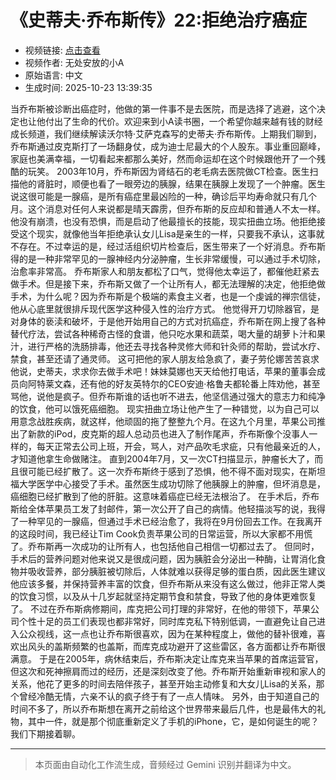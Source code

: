 # 《史蒂夫·乔布斯传》22:拒绝治疗癌症

- 视频链接: [点击查看](https://www.bilibili.com/video/BV1UXWSzYEht)
- 视频作者: 无处安放的小A
- 原始语言: 中文
- 生成时间: 2025-10-23 13:39:35

当乔布斯被诊断出癌症时，他做的第一件事不是去医院，而是选择了逃避，这个决定也让他付出了生命的代价。欢迎来到小A读书圈，一个希望你越来越有钱的财经成长频道，我们继续解读沃尔特·艾萨克森写的史蒂夫·乔布斯传。上期我们聊到，乔布斯通过皮克斯打了一场翻身仗，成为迪士尼最大的个人股东。事业重回巅峰，家庭也美满幸福，一切看起来都那么美好，然而命运却在这个时候跟他开了一个残酷的玩笑。
2003年10月，乔布斯因为肾结石的老毛病去医院做CT检查。医生扫描他的肾脏时，顺便也看了一眼旁边的胰腺，结果在胰腺上发现了一个肿瘤。医生说这很可能是一腺癌，是所有癌症里最凶险的一种，确诊后平均寿命就只有几个月。这个消息对任何人来说都是晴天霹雳，但乔布斯的反应却和普通人不太一样。
他没有崩溃，也没有恐惧，而是启动了他最擅长的技能，现实扭曲立场。他拒绝接受这个现实，就像他当年拒绝承认女儿Lisa是亲生的一样，只要我不承认，这事就不存在。不过幸运的是，经过活组织切片检查后，医生带来了一个好消息。乔布斯得的是一种非常罕见的一腺神经内分泌肿瘤，生长非常缓慢，可以通过手术切除，治愈率非常高。
乔布斯家人和朋友都松了口气，觉得他太幸运了，都催他赶紧去做手术。但是接下来，乔布斯又做了一个让所有人，都无法理解的决定，他拒绝做手术，为什么呢？因为乔布斯是个极端的素食主义者，也是一个虔诚的禅宗信徒，他从心底里就很排斥现代医学这种侵入性的治疗方式。
他觉得开刀切除器官，是对身体的亵渎和破坏，于是他开始用自己的方式对抗癌症，乔布斯在网上搜了各种替代疗法，尝试各种稀奇古怪的食谱，他只吃水果和蔬菜，喝大量的胡萝卜汁和果汁，进行严格的洗肠排毒，他还去寻找各种灵修大师和针灸师的帮助，尝试水疗、禁食，甚至还请了通灵师。
这可把他的家人朋友给急疯了，妻子劳伦娜苦苦哀求他说，史蒂夫，求求你去做手术吧！妹妹莫娜也天天给他打电话，苹果的董事会成员向阿特莱文森，还有他的好友英特尔的CEO安迪·格鲁夫都轮番上阵劝他，甚至骂他，说他是疯子。但乔布斯谁的话也听不进去，他坚信通过强大的意志力和纯净的饮食，他可以饿死癌细胞。
现实扭曲立场让他产生了一种错觉，以为自己可以用意念战胜疾病，就这样，他顽固的拖了整整九个月。在这九个月里，苹果公司推出了新款的iPod，皮克斯的超人总动员也进入了制作尾声，乔布斯像个没事人一样的，每天正常去公司上班，开会，骂人，对产品吹毛求疵，只有他最亲近的人，才知道他拿生命做赌注。
直到2004年7月，又一次CT扫描显示，肿瘤长大了，而且很可能已经扩散了。这一次乔布斯终于感到了恐惧，他不得不面对现实，在斯坦福大学医学中心接受了手术。虽然医生成功切除了他胰腺上的肿瘤，但坏消息是，癌细胞已经扩散到了他的肝脏。这意味着癌症已经无法根治了。
在手术后，乔布斯给全体苹果员工发了封邮件，第一次公开了自己的病情。他轻描淡写的说，我得了一种罕见的一腺癌，但通过手术已经治愈了，我将在9月份回去工作。在我离开的这段时间，我已经让Tim Cook负责苹果公司的日常运营，所以大家都不用慌了。乔布斯再一次成功的让所有人，也包括他自己相信一切都过去了。
但同时，手术后的营养问题对他来说又是很成问题，因为胰脏会分泌出一种酶，让胃消化食物并吸收营养，部分胰脏被切除后，人体就难以获得足够的蛋白质，因此医生建议他应该多餐，并保持营养丰富的饮食，但乔布斯从来没有这么做过，他非正常人类的饮食习惯，以及从十几岁起就坚持定期节食和禁食，导致了他的身体更难恢复了。
不过在乔布斯病修期间，库克把公司打理的非常好，在他的带领下，苹果公司个性十足的员工们表现也都非常好，同时库克私下特别低调，一直避免让自己进入公众视线，这一点也让乔布斯很喜欢，因为在某种程度上，做他的替补很难，喜欢出风头的盖斯频繁的也盖斯，而库克成功避开了这些雷区，各方面都让乔布斯很满意。
于是在2005年，病休结束后，乔布斯决定让库克来当苹果的首席运营官，但这次和死神擦肩而过的经历，还是深刻改变了他。乔布斯开始重新审视和家人的关系，他花了更多的时间去陪伴孩子，甚至开始主动修复和大女儿Lisa的关系，那个曾经冷酷无情，六亲不认的疯子终于有了一点人情味。
另外，由于知道自己的时间不多了，所以乔布斯想在离开之前给这个世界带来最后几件，也是最伟大的礼物，其中一件，就是那个彻底重新定义了手机的iPhone，它，是如何诞生的呢？我们下期接着聊。

---

> 本页面由自动化工作流生成，音频经过 Gemini 识别并翻译为中文。

